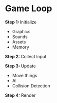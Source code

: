 Game Loop
======

**Step 1:** Initialize

* Graphics
* Sounds
* Assets
* Memory

**Step 2:** Collect Input

**Step 3:** Update

* Move things
* AI
* Collision Detection

**Step 4:** Render
